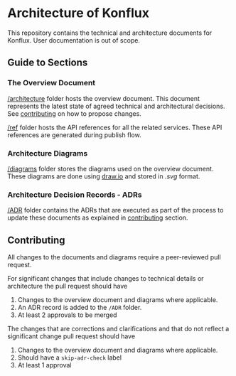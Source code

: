 # Architecture of Konflux

This repository contains the technical and architecture documents for Konflux.
User documentation is out of scope.

## Guide to Sections

### The Overview Document

[/architecture](./architecture/index.md) folder hosts the overview document. This document represents the latest state of agreed technical and architectural decisions. See [contributing](#contributing) on how to propose changes.

[/ref](./ref/index.md) folder hosts the API references for all the related services. These API references are generated during publish flow.

### Architecture Diagrams

[/diagrams](./diagrams/) folder stores the diagrams used on the overview document. These diagrams are done using [draw.io](https://draw.io) and stored in _.svg_ format.

### Architecture Decision Records - ADRs
[/ADR](./ADR/) folder contains the ADRs that are executed as part of the process to update these documents as explained in [contributing](#contributing) section.

## Contributing

All changes to the documents and diagrams require a peer-reviewed pull request.

For significant changes that include changes to technical details or architecture the pull request should have
1. Changes to the overview document and diagrams where applicable.
2. An ADR record is added to the `/ADR` folder.
3. At least 2 approvals to be merged

The changes that are corrections and clarifications and that do not reflect a significant change pull request should have
1. Changes to the overview document and diagrams where applicable.
2. Should have a `skip-adr-check` label
3. At least 1 approval

